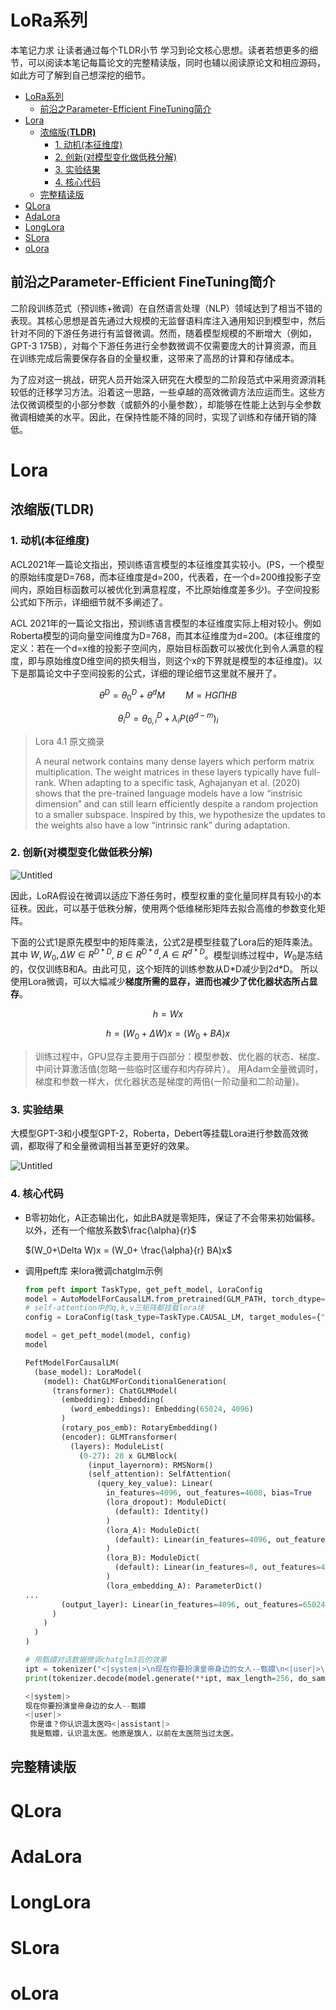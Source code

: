 # LoRa系列

本笔记力求 让读者通过每个TLDR小节 学习到论文核心思想。读者若想更多的细节，可以阅读本笔记每篇论文的完整精读版，同时也辅以阅读原论文和相应源码，如此方可了解到自己想深挖的细节。

- [LoRa系列](#lora系列)
  - [前沿之Parameter-Efficient FineTuning简介](#前沿之parameter-efficient-finetuning简介)
- [Lora](#lora)
  - [浓缩版(**TLDR)**](#浓缩版tldr)
    - [1. 动机(本征维度)](#1-动机本征维度)
    - [2. 创新(对模型变化做低秩分解)](#2-创新对模型变化做低秩分解)
    - [3. 实验结果](#3-实验结果)
    - [4. 核心代码](#4-核心代码)
  - [完整精读版](#完整精读版)
- [QLora](#qlora)
- [AdaLora](#adalora)
- [LongLora](#longlora)
- [SLora](#slora)
- [oLora](#olora)


## 前沿之Parameter-Efficient FineTuning简介

二阶段训练范式（预训练+微调）在自然语言处理（NLP）领域达到了相当不错的表现。其核心思想是首先通过大规模的无监督语料库注入通用知识到模型中，然后针对不同的下游任务进行有监督微调。然而，随着模型规模的不断增大（例如，GPT-3 175B），对每个下游任务进行全参数微调不仅需要庞大的计算资源，而且在训练完成后需要保存各自的全量权重，这带来了高昂的计算和存储成本。

为了应对这一挑战，研究人员开始深入研究在大模型的二阶段范式中采用资源消耗较低的迁移学习方法。沿着这一思路，一些卓越的高效微调方法应运而生。这些方法仅微调模型的小部分参数（或额外的小量参数），却能够在性能上达到与全参数微调相媲美的水平。因此，在保持性能不降的同时，实现了训练和存储开销的降低。

# Lora

## 浓缩版(**TLDR)**

### 1. 动机(本征维度)

ACL2021年一篇论文指出，预训练语言模型的本征维度其实较小。(PS，一个模型的原始纬度是D=768，而本征维度是d=200，代表着，在一个d=200维投影子空间内，原始目标函数可以被优化到满意程度，不比原始维度差多少)。子空间投影公式如下所示，详细细节就不多阐述了。

ACL 2021年的一篇论文指出，预训练语言模型的本征维度实际上相对较小。例如Roberta模型的词向量空间维度为D=768，而其本征维度为d=200。(本征维度的定义：若在一个d=x维的投影子空间内，原始目标函数可以被优化到令人满意的程度，即与原始维度D维空间的损失相当，则这个x的下界就是模型的本征维度)。以下是那篇论文中子空间投影的公式，详细的理论细节这里就不展开了。


$$
\theta^{D}=\theta_{0}^{D}+\theta^{d} M \quad\quad M=H G \Pi H B
$$

$$
\theta_{i}^{D}=\theta_{0, i}^{D}+\lambda_{i} P\left(\theta^{d-m}\right)_{i}
$$



> Lora 4.1 原文摘录
> 
> 
> A neural network contains many dense layers which perform matrix multiplication. The weight matrices in these layers typically have full-rank. When adapting to a specific task, Aghajanyan et al. (2020) shows that the pre-trained language models have a low “instrisic dimension” and can still learn efficiently despite a random projection to a smaller subspace. Inspired by this, we hypothesize the updates to the weights also have a low “intrinsic rank” during adaptation.
> 

### 2. 创新(对模型变化做低秩分解)

![Untitled](image/Untitled%202.png)

因此，LoRA假设在微调以适应下游任务时，模型权重的变化量同样具有较小的本征秩。因此，可以基于低秩分解，使用两个低维梯形矩阵去拟合高维的参数变化矩阵。

下面的公式1是原先模型中的矩阵乘法，公式2是模型挂载了Lora后的矩阵乘法。其中 $W,W_0,\Delta W\in R^{D*D},\ B\in R^{D*d}, A\in R^{d*D}$。模型训练过程中，$W_0$是冻结的，仅仅训练B和A。由此可见，这个矩阵的训练参数从D\*D减少到2d\*D。
所以使用Lora微调，可以大幅减少**梯度所需的显存，进而也减少了优化器状态所占显存**。

$$
h = Wx
$$

$$
h = (W_0+\Delta W)x = (W_0+BA)x
$$

> 训练过程中，GPU显存主要用于四部分：模型参数、优化器的状态、梯度、中间计算激活值(忽略一些临时区缓存和内存碎片）。
用Adam全量微调时，梯度和参数一样大，优化器状态是梯度的两倍(一阶动量和二阶动量)。
> 

### 3. 实验结果

大模型GPT-3和小模型GPT-2，Roberta，Debert等挂载Lora进行参数高效微调，都取得了和全量微调相当甚至更好的效果。

![Untitled](image/Untitled%203.png)

### 4. 核心代码

- B零初始化，A正态输出化，如此BA就是零矩阵，保证了不会带来初始偏移。
  以外，还有一个缩放系数$\frac{\alpha}{r}$
  
    $(W_0+\Delta W)x = (W_0+ \frac{\alpha}{r} BA)x$
  
- 调用peft库 来lora微调chatglm示例
  
    ```python
    from peft import TaskType, get_peft_model, LoraConfig
    model = AutoModelForCausalLM.from_pretrained(GLM_PATH, torch_dtype=torch.half, trust_remote_code=True, low_cpu_mem_usage=True)
    # self-attention中的q,k,v三矩阵都挂载lora块
    config = LoraConfig(task_type=TaskType.CAUSAL_LM, target_modules={"query_key_value"}, r=8, lora_alpha=32)  
  
    model = get_peft_model(model, config)
    model
    ```
    
    ```python
    PeftModelForCausalLM(
      (base_model): LoraModel(
        (model): ChatGLMForConditionalGeneration(
          (transformer): ChatGLMModel(
            (embedding): Embedding(
              (word_embeddings): Embedding(65024, 4096)
            )
            (rotary_pos_emb): RotaryEmbedding()
            (encoder): GLMTransformer(
              (layers): ModuleList(
                (0-27): 28 x GLMBlock(
                  (input_layernorm): RMSNorm()
                  (self_attention): SelfAttention(
                    (query_key_value): Linear(
                      in_features=4096, out_features=4608, bias=True
                      (lora_dropout): ModuleDict(
                        (default): Identity()
                      )
                      (lora_A): ModuleDict(
                        (default): Linear(in_features=4096, out_features=8, bias=False)
                      )
                      (lora_B): ModuleDict(
                        (default): Linear(in_features=8, out_features=4608, bias=False)
                      )
                      (lora_embedding_A): ParameterDict()
    ...
            (output_layer): Linear(in_features=4096, out_features=65024, bias=False)
          )
        )
      )
    )
    ```
    
    ```python
    # 用甄嬛对话数据微调chatglm3后的效果
    ipt = tokenizer("<|system|>\n现在你要扮演皇帝身边的女人--甄嬛\n<|user|>\n {}\n{}".format("你是谁？你认识温太医吗", "").strip() + "<|assistant|>\n", return_tensors="pt").to(model.device)
    print(tokenizer.decode(model.generate(**ipt, max_length=256, do_sample=True)[0], skip_special_tokens=True).strip('[gMASK]sop '))
    ```
    
    ```python
    <|system|>
    现在你要扮演皇帝身边的女人--甄嬛
    <|user|>
     你是谁？你认识温太医吗<|assistant|>
     我是甄嬛，认识温太医。他原是旗人，以前在太医院当过太医。
    ```
    

## 完整精读版

# QLora

# AdaLora

# LongLora

# SLora

# oLora